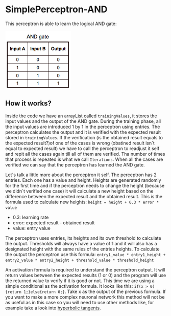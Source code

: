 # SimplePerceptron-AND
This perceptron is able to learn the logical AND gate: 




![AND Gate](https://raw.githubusercontent.com/DavidLopezSaez/SimplePerceptron-AND/master/AND-Gate.png)

## How it works?
Inside the code we have an arrayList called `trainingValues`, it stores the input values and the output of the AND gate.
During the training phase, all the input values are introduced 1 by 1 in the perceptron using entries. The perceptron calculates the output and it is verified with the expected result stored in `trainingValues`. If the verification (is the obtained result equals to the expected result?)of one of the cases is wrong (obatined result isn´t equal to expected result) we have to call the perceptron to readjust it self and repit all the cases again till all of them are verified. Tha number of times that process is repeated is what we call `Iterations`. When all the cases are verified we can say that the perceptron has learned the AND gate.

Let´s talk a little more about the perceptron it self. The perceptron has 2 entries. Each one has a value and height. Heights are generated randomly for the first time and if the perceptron needs to change the height (because we didn´t verified one case) it will calculate a new height based on the difference between the expected result and the obtained result. This is the formula used to calculate new heights: `height = height + 0.3 * error * value`
- 0.3: learning rate
- error: expected result - obtained result
- value: entry value

The perceptron uses entries, its heights and its own threshold to calculate the output. Thresholds will always have a value of 1 and it will also has a designated height with the same rules of the entries heights. To calculate the output the perceptron use this formula:
`entry1_value * entry1_height + entry2_value * entry2_height + threshold_value * threshold_height`

An activation formula is required to understand the perceptron output. It will return values between the expected results (1 or 0) and the program will use the returned value to verify if it is good or not.
This time we are using a simple conditional as the activation formula. It looks like this:
`if(x > 0){return 1;}else{return 0;}`. Take x as the output of the previous formula. If you want to make a more complex neuronal network this method will not be as useful as in this case so you will need to use other methods like, for example take a look into [hyperbolic tangents](https://en.wikipedia.org/wiki/Hyperbolic_function#Hyperbolic_tangent).
